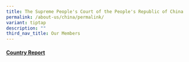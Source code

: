 ```yaml
---
title: The Supreme People's Court of the People's Republic of China
permalink: /about-us/china/permalink/
variant: tiptap
description: ""
third_nav_title: Our Members
---
```

<h4><a href="/files/china-country report.pdf" rel="noopener noreferrer nofollow" target="_blank">Country Report</a></h4>
<p></p>
<p></p>
<p></p>